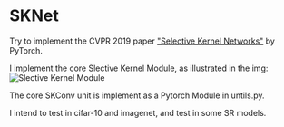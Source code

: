 # SKNet

Try to implement the CVPR 2019 paper ["Selective Kernel Networks"](https://arxiv.org/abs/1903.06586) by PyTorch.

I implement the core Slective Kernel Module, as illustrated in the img:
![Slective Kernel Module](https://github.com/pppLang/SKNet/blob/master/img/img1.PNG)

The core SKConv unit is implement as a Pytorch Module in untils.py.

I intend to test in cifar-10 and imagenet, and test in some SR models.